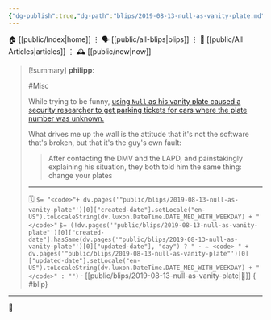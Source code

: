 ```yaml
---
{"dg-publish":true,"dg-path":"blips/2019-08-13-null-as-vanity-plate.md","dg-permalink":"2019/08/13/null-as-vanity-plate/","permalink":"/2019/08/13/null-as-vanity-plate/","title":"philipp @ 2019-08-13"}
---
```



<div class="transclusion internal-embed is-loaded"><div class="markdown-embed">




🏠 [[public/Index\|home]]  ⋮ 🗣️ [[public/all-blips\|blips]] ⋮  📝 [[public/All Articles\|articles]]  ⋮ 🕰️ [[public/now\|now]]


</div></div>


> [!summary] **philipp**:
>
> #Misc
>
> While trying to be funny, [using `Null` as his vanity plate caused a security researcher to get parking tickets for cars where the plate number was unknown.](https://mashable.com/article/dmv-vanity-license-plate-def-con-backfire/?europe=true)
>
> What drives me up the wall is the attitude that it's not the software that's broken, but that it's the guy's own fault:
>
> > After contacting the DMV and the LAPD, and painstakingly explaining his situation, they both told him the same thing: change your plates
> - - -
>
> 🗓️ `$= "<code>"+ dv.pages('"public/blips/2019-08-13-null-as-vanity-plate"')[0]["created-date"].setLocale("en-US").toLocaleString(dv.luxon.DateTime.DATE_MED_WITH_WEEKDAY) + "</code>"` `$= (!dv.pages('"public/blips/2019-08-13-null-as-vanity-plate"')[0]["created-date"].hasSame(dv.pages('"public/blips/2019-08-13-null-as-vanity-plate"')[0]["updated-date"], "day") ? " · ✏️ <code> " + dv.pages('"public/blips/2019-08-13-null-as-vanity-plate"')[0]["updated-date"].setLocale("en-US").toLocaleString(dv.luxon.DateTime.DATE_MED_WITH_WEEKDAY) + "</code>" : "")`  · [[public/blips/2019-08-13-null-as-vanity-plate\|🔗]]
{ #blip}


- - -

 👾
